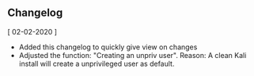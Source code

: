 ## Changelog

[ 02-02-2020 ] 
*  Added this changelog to quickly give view on changes
*  Adjusted the function: "Creating an unpriv user".
    Reason: A clean Kali install will create a unprivileged user as default.
    
